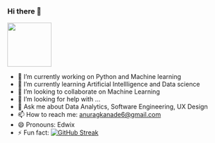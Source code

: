 ### Hi there 👋




<a href="URL_REDIRECT" target="blank"><img align="center" src="https://www.pexels.com/photo/photo-of-abstract-painting-2693212/" height="100" /></a>

- 🔭 I’m currently working on Python and Machine learning 
- 🌱 I’m currently learning Artificial Intellligence and Data science
- 👯 I’m looking to collaborate on Machine Learning
- 🤔 I’m looking for help with ...
- 💬 Ask me about Data Analytics, Software Engineering, UX Design
- 📫 How to reach me: anuragkanade6@gmail.com
- 😄 Pronouns: Edwix
- ⚡ Fun fact: 
[![GitHub Streak](https://github-readme-streak-stats.herokuapp.com?user=anurag12-webster)](https://git.io/streak-stats)
 
